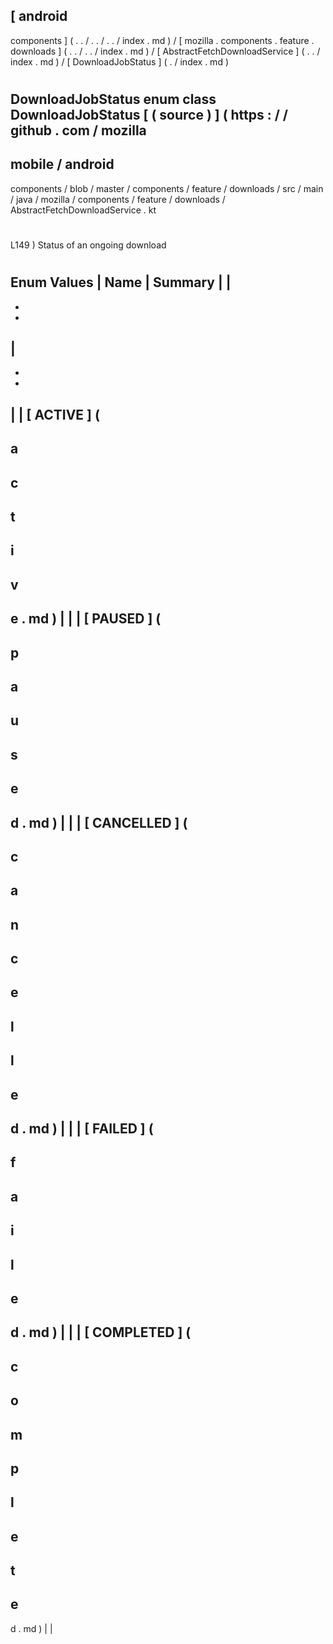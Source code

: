 [
android
-
components
]
(
.
.
/
.
.
/
.
.
/
index
.
md
)
/
[
mozilla
.
components
.
feature
.
downloads
]
(
.
.
/
.
.
/
index
.
md
)
/
[
AbstractFetchDownloadService
]
(
.
.
/
index
.
md
)
/
[
DownloadJobStatus
]
(
.
/
index
.
md
)
#
DownloadJobStatus
enum
class
DownloadJobStatus
[
(
source
)
]
(
https
:
/
/
github
.
com
/
mozilla
-
mobile
/
android
-
components
/
blob
/
master
/
components
/
feature
/
downloads
/
src
/
main
/
java
/
mozilla
/
components
/
feature
/
downloads
/
AbstractFetchDownloadService
.
kt
#
L149
)
Status
of
an
ongoing
download
#
#
#
Enum
Values
|
Name
|
Summary
|
|
-
-
-
|
-
-
-
|
|
[
ACTIVE
]
(
-
a
-
c
-
t
-
i
-
v
-
e
.
md
)
|
|
|
[
PAUSED
]
(
-
p
-
a
-
u
-
s
-
e
-
d
.
md
)
|
|
|
[
CANCELLED
]
(
-
c
-
a
-
n
-
c
-
e
-
l
-
l
-
e
-
d
.
md
)
|
|
|
[
FAILED
]
(
-
f
-
a
-
i
-
l
-
e
-
d
.
md
)
|
|
|
[
COMPLETED
]
(
-
c
-
o
-
m
-
p
-
l
-
e
-
t
-
e
-
d
.
md
)
|
|
